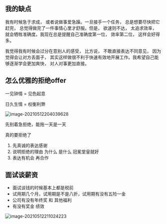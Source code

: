 ## 我的缺点

 我有时候急于求成， 或者说做事爱急躁。一旦接手一个任务， 总是想要尽快把它赶完， 总觉得做完了一件事情心里才舒服。但是， 欲速则不达， 太追求效率， 就会牺牲准确度。我现在总是提醒自己准确度第一位， 效率第二位， 这样会好得多。

我觉得我有时候会过分在意别人的感受， 比方说， 不敢直接表达不同意见， 因为觉得会让对方丢面子， 其实这样做很不利于快速有效地开展工作。我希望自己能够逐渐学会更加爽快， 对人对事更加直接。



## 怎么优雅的拒绝offer

一见钟情 = 见色起意

日久生情 = 权衡利弊

![image-20210512204039628](C:\Users\47302\AppData\Roaming\Typora\typora-user-images\image-20210512204039628.png)

先别着急拒绝，能拖一天是一天

真的要拒绝了

1. 先真诚的表达感谢
2. 说明拒绝的理由  为什么 是什么 冠冕堂皇就好
3. 表达有机会 再合作



## 面试谈薪资

- 面试谈钱的时候基本上都是税前
- 试用期几个月，试用期是不是八折，试用期有没有五险一金
- 公司有没有年终奖 和 其他福利
- 有没有奖金 绩效

![image-20210512211024223](C:\Users\47302\AppData\Roaming\Typora\typora-user-images\image-20210512211024223.png)